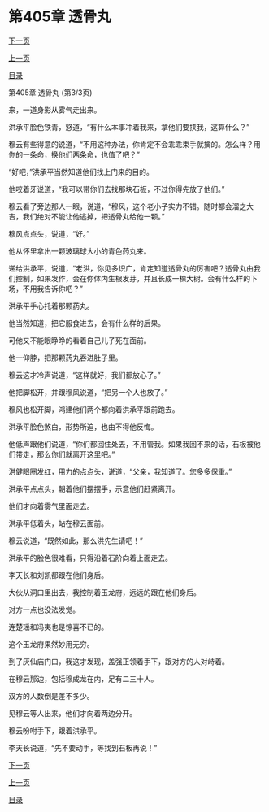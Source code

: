 <h1>第405章    透骨丸</h1>
            <div><p><a href="./1215_%E7%AC%AC406%E7%AB%A0_%E9%BC%A0%E7%81%B5.md">下一页</a></p><p><a href="./1213_%E7%AC%AC405%E7%AB%A0_%E9%80%8F%E9%AA%A8%E4%B8%B8.md">上一页</a></p><p><a href="../">目录</a></p></div>
            <div><p>第405章    透骨丸 (第3/3页)</p><p>来，一道身影从雾气走出来。</p><p>洪承平脸色铁青，怒道，“有什么本事冲着我来，拿他们要挟我，这算什么？”</p><p>穆云有些得意的说道，“不用这种办法，你肯定不会乖乖束手就擒的。怎么样？用你的一条命，换他们两条命，也值了吧？”</p><p>“好吧，”洪承平当然知道他们找上门来的目的。</p><p>他咬着牙说道，“我可以带你们去找那块石板，不过你得先放了他们。”</p><p>穆云看了旁边那人一眼，说道，“穆风，这个老小子实力不错。随时都会溜之大吉，我们绝对不能让他逃掉，把透骨丸给他一颗。”</p><p>穆风点点头，说道，“好。”</p><p>他从怀里拿出一颗玻璃球大小的青色药丸来。</p><p>递给洪承平，说道，“老洪，你见多识广，肯定知道透骨丸的厉害吧？透骨丸由我们控制，如果发作，会在你体内生根发芽，并且长成一棵大树。会有什么样的下场，不用我告诉你吧？”</p><p>洪承平手心托着那颗药丸。</p><p>他当然知道，把它服食进去，会有什么样的后果。</p><p>可他又不能眼睁睁的看着自己儿子死在面前。</p><p>他一仰脖，把那颗药丸吞进肚子里。</p><p>穆云这才冷声说道，“这样就好，我们都放心了。”</p><p>他把脚松开，并跟穆风说道，“把另一个人也放了。”</p><p>穆风也松开脚，鸿建他们两个都向着洪承平跟前跑去。</p><p>洪承平脸色煞白，形势所迫，也由不得他反悔。</p><p>他低声跟他们说道，“你们都回住处去，不用管我。如果我回不来的话，石板被他们带走，那么你们就离开这里吧。”</p><p>洪健眼圈发红，用力的点点头，说道，“父亲，我知道了。您多多保重。”</p><p>洪承平点点头，朝着他们摆摆手，示意他们赶紧离开。</p><p>他们才向着雾气里面走去。</p><p>洪承平低着头，站在穆云面前。</p><p>穆云说道，“既然如此，那么洪先生请吧！”</p><p>洪承平的脸色很难看，只得沿着石阶向着上面走去。</p><p>李天长和刘凯都跟在他们身后。</p><p>大伙从洞口里出去，我控制着玉龙府，远远的跟在他们身后。</p><p>对方一点也没法发觉。</p><p>连楚瑶和冯夷也是惊喜不已的。</p><p>这个玉龙府果然妙用无穷。</p><p>到了灰仙庙门口，我这才发现，盖强正领着手下，跟对方的人对峙着。</p><p>在穆云那边，包括穆成龙在内，足有二三十人。</p><p>双方的人数倒是差不多少。</p><p>见穆云等人出来，他们才向着两边分开。</p><p>穆云吩咐手下，跟着洪承平。</p><p>李天长说道，“先不要动手，等找到石板再说！”</p></div>
            <div><p><a href="./1215_%E7%AC%AC406%E7%AB%A0_%E9%BC%A0%E7%81%B5.md">下一页</a></p><p><a href="./1213_%E7%AC%AC405%E7%AB%A0_%E9%80%8F%E9%AA%A8%E4%B8%B8.md">上一页</a></p><p><a href="../">目录</a></p></div>